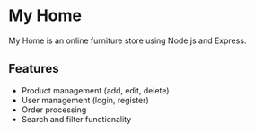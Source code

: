 # My Home

My Home is an online furniture store using Node.js and Express.

## Features

- Product management (add, edit, delete)
- User management (login, register)
- Order processing
- Search and filter functionality
